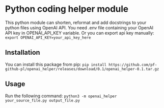 # Python coding helper module
This python module can shorten, reformat and add docstrings to your python files using OpenAI API.
You need .env file containing your OpenAI API key in OPENAI_API_KEY variable.
Or you can export api key manually:
`export OPENAI_API_KEY=your_api_key_here`

## Installation
You can install this package from pip:
`pip install https://github.com/pf-github-pl/openai_helper/releases/download/0.1/openai_helper-0.1.tar.gz`
## Usage
Run the following command:
`python3 -m openai_helper your_source_file.py output_file.py`
